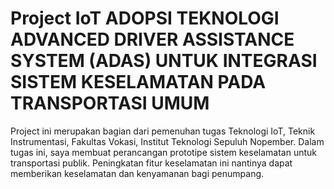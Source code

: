 # Project IoT ADOPSI TEKNOLOGI ADVANCED DRIVER ASSISTANCE SYSTEM (ADAS) UNTUK INTEGRASI SISTEM KESELAMATAN PADA TRANSPORTASI UMUM
Project ini merupakan bagian dari pemenuhan tugas Teknologi IoT, Teknik Instrumentasi, Fakultas Vokasi, Institut Teknologi Sepuluh Nopember. Dalam tugas ini, saya membuat perancangan prototipe sistem keselamatan untuk transportasi publik. Peningkatan fitur keselamatan ini nantinya dapat memberikan keselamatan dan kenyamanan bagi penumpang.
